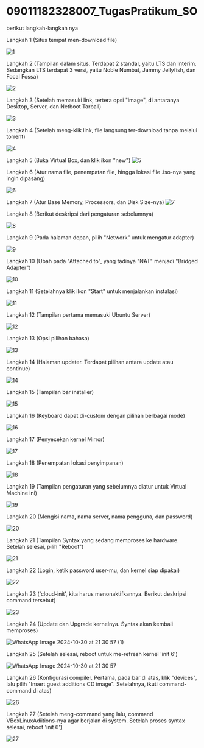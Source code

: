 # 09011182328007_TugasPratikum_SO
berikut langkah-langkah nya

Langkah 1 (Situs tempat men-download file)

![1](https://github.com/user-attachments/assets/47026a75-bfc5-4131-90c2-1d368b0ec7ea)



Langkah 2 (Tampilan dalam situs. Terdapat 2 standar, yaitu LTS dan Interim. Sedangkan LTS terdapat 3 versi, yaitu Noble Numbat, Jammy Jellyfish, dan Focal Fossa)

![2](https://github.com/user-attachments/assets/404bd0e1-533e-4664-b867-f4e977a14590)


Langkah 3 (Setelah memasuki link, tertera opsi "image", di antaranya Desktop, Server, dan Netboot Tarball)

![3](https://github.com/user-attachments/assets/287cc2a1-427f-43be-a8e9-2d9843df0374)



Langkah 4 (Setelah meng-klik link, file langsung ter-download tanpa melalui torrent)


![4](https://github.com/user-attachments/assets/b0a8847a-f8a6-445b-9488-2868aabc2643)


Langkah 5 (Buka Virtual Box, dan klik ikon "new")
![5](https://github.com/user-attachments/assets/f61ec689-188f-41c2-b630-613e0ad26dfb)


Langkah 6 (Atur nama file, penempatan file, hingga lokasi file .iso-nya yang ingin dipasang)

![6](https://github.com/user-attachments/assets/6a872ec5-b52f-41cc-a6bc-a00adb2ca9d4)


Langkah 7 (Atur Base Memory, Processors, dan Disk Size-nya)
![7](https://github.com/user-attachments/assets/12d44eac-608b-462e-8e87-c5473ef9e87f)


Langkah 8 (Berikut deskripsi dari pengaturan sebelumnya)

![8](https://github.com/user-attachments/assets/9d04aa3e-8b58-4ec6-8987-0c4d3015cd19)



Langkah 9 (Pada halaman depan, pilih "Network" untuk mengatur adapter)


![9](https://github.com/user-attachments/assets/722bba12-2c90-4928-b616-893ae41da04c)



Langkah 10 (Ubah pada "Attached to", yang tadinya "NAT" menjadi "Bridged Adapter")

![10](https://github.com/user-attachments/assets/677e2865-9e19-4b76-9602-633cc712265a)



Langkah 11 (Setelahnya klik ikon "Start" untuk menjalankan instalasi)

![11](https://github.com/user-attachments/assets/4151f380-bc4b-4696-b583-41c6a3e90955)



Langkah 12 (Tampilan pertama memasuki Ubuntu Server)

![12](https://github.com/user-attachments/assets/4b5cffa6-b89f-4c92-90a9-cc3542601710)



Langkah 13 (Opsi pilihan bahasa)

![13](https://github.com/user-attachments/assets/04f4c916-7063-4b42-b989-1607103c18b1)



Langkah 14 (Halaman updater. Terdapat pilihan antara update atau continue)

![14](https://github.com/user-attachments/assets/bfbda145-6d23-4bda-b012-58f864961905)



Langkah 15 (Tampilan bar installer)

![15](https://github.com/user-attachments/assets/a4eee6c7-3c74-4496-85d0-ca5ae76b6626)



Langkah 16 (Keyboard dapat di-custom dengan pilihan berbagai mode)

![16](https://github.com/user-attachments/assets/46017e92-9bf9-4a8e-a79e-8edc8008ad88)



Langkah 17 (Penyecekan kernel Mirror)

![17](https://github.com/user-attachments/assets/47f163f9-8739-473b-8127-f858d7a05118)



Langkah 18 (Penempatan lokasi penyimpanan)

![18](https://github.com/user-attachments/assets/35275e31-88c9-4bf0-b3dd-c1288dfe2f3c)



Langkah 19 (Tampilan pengaturan yang sebelumnya diatur untuk Virtual Machine ini)

![19](https://github.com/user-attachments/assets/097d7a98-79c8-447a-827a-4cbea6138792)


Langkah 20 (Mengisi nama, nama server, nama pengguna, dan password)

![20](https://github.com/user-attachments/assets/9551ad0e-628a-47f6-80f0-3be214dc0cd4)



Langkah 21 (Tampilan Syntax yang sedang memproses ke hardware. Setelah selesai, pilih "Reboot")

![21](https://github.com/user-attachments/assets/3ce53c4a-4877-4c33-9ab4-ce282af9534b)



Langkah 22 (Login, ketik password user-mu, dan kernel siap dipakai)

![22](https://github.com/user-attachments/assets/3b68fcab-06f6-486e-aa01-783ec1ca2975)



Langkah 23 ('cloud-init', kita harus menonaktifkannya. Berikut deskripsi command tersebut)

![23](https://github.com/user-attachments/assets/d7a87316-fbbd-4d45-9ad2-6dcb411cec55)


Langkah 24 (Update dan Upgrade kernelnya. Syntax akan kembali memproses)

![WhatsApp Image 2024-10-30 at 21 30 57 (1)](https://github.com/user-attachments/assets/bedeb8e7-f134-4193-a17e-6538db37013b)


Langkah 25 (Setelah selesai, reboot untuk me-refresh kernel 'init 6')

![WhatsApp Image 2024-10-30 at 21 30 57](https://github.com/user-attachments/assets/ba0f52aa-e6bc-4066-946a-f7b64e488c78)


Langkah 26 (Konfigurasi compiler. Pertama, pada bar di atas, klik "devices", lalu pilih "Insert guest additions CD image". Setelahnya, ikuti command-command di atas)


![26](https://github.com/user-attachments/assets/bd802506-a6e3-4596-b2ad-1b4ce9f00813)



Langkah 27 (Setelah meng-command yang lalu, command VBoxLinuxAdiitions-nya agar berjalan di system. Setelah proses syntax selesai, reboot 'init 6')


![27](https://github.com/user-attachments/assets/8c5ae9c0-ebc6-4e1a-a18e-2fb36110c56b)


